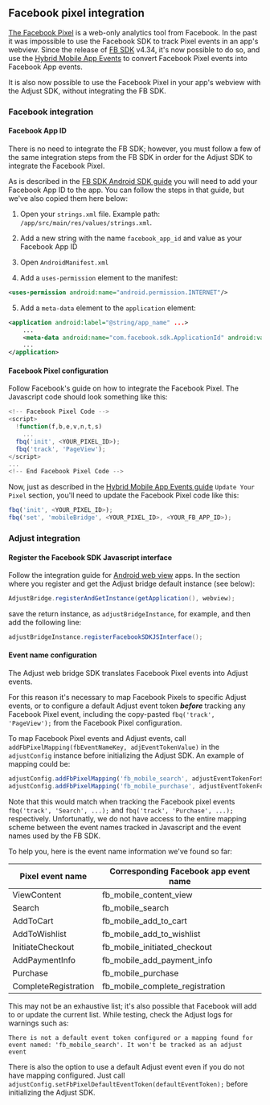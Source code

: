 ## Facebook pixel integration

[The Facebook Pixel](https://www.facebook.com/business/help/952192354843755) is a web-only analytics tool from Facebook. In the past it was impossible to use the Facebook SDK to track Pixel events in an app's webview. Since the release of [FB SDK](https://developers.facebook.com/docs/analytics) v4.34, it's now possible to do so, and use the [Hybrid Mobile App Events](https://developers.facebook.com/docs/app-events/hybrid-app-events) 
to convert Facebook Pixel events into Facebook App events.

It is also now possible to use the Facebook Pixel in your app's webview with the Adjust SDK, without integrating the FB SDK.

### Facebook integration

#### Facebook App ID

There is no need to integrate the FB SDK; however, you must follow a few of the same integration steps from the FB SDK in order for the Adjust SDK to integrate the Facebook Pixel.

As is described in the [FB SDK Android SDK guide](https://developers.facebook.com/docs/android/getting-started/#app_id) 
you will need to add your Facebook App ID to the app. You can follow the steps in that guide, but we've also copied them here below:

1. Open your `strings.xml` file. Example path: `/app/src/main/res/values/strings.xml`.

2. Add a new string with the name `facebook_app_id` and value as your Facebook App ID

3. Open `AndroidManifest.xml`

4. Add a `uses-permission` element to the manifest:

```xml
<uses-permission android:name="android.permission.INTERNET"/>
```

5. Add a `meta-data` element to the `application` element:

```xml
<application android:label="@string/app_name" ...>
    ...
    <meta-data android:name="com.facebook.sdk.ApplicationId" android:value="@string/facebook_app_id"/>
    ...
</application>
```

#### Facebook Pixel configuration

Follow Facebook's guide on how to integrate the Facebook Pixel. The Javascript code should look something like this:

```js
<!-- Facebook Pixel Code -->
<script>
  !function(f,b,e,v,n,t,s)
    ...
  fbq('init', <YOUR_PIXEL_ID>);
  fbq('track', 'PageView');
</script>
...
<!-- End Facebook Pixel Code -->
```

Now, just as described in the [Hybrid Mobile App Events guide](https://developers.facebook.com/docs/app-events/hybrid-app-events)
`Update Your Pixel` section, you'll need to update the Facebook Pixel code like this:

```js
fbq('init', <YOUR_PIXEL_ID>);
fbq('set', 'mobileBridge', <YOUR_PIXEL_ID>, <YOUR_FB_APP_ID>);
```

### Adjust integration

#### Register the Facebook SDK Javascript interface

Follow the integration guide for [Android web view](web_views.md) apps. 
In the section where you register and get the Adjust bridge default instance (see below):

```java
AdjustBridge.registerAndGetInstance(getApplication(), webview);
```

save the return instance, as `adjustBridgeInstance`, for example, and then add the following line:

```java
adjustBridgeInstance.registerFacebookSDKJSInterface();
```

#### Event name configuration

The Adjust web bridge SDK translates Facebook Pixel events into Adjust events.

For this reason it's necessary to map Facebook Pixels to specific Adjust events, or to 
configure a default Adjust event token ***before*** tracking any Facebook Pixel event, 
including the copy-pasted `fbq('track', 'PageView');` from the Facebook Pixel configuration.

To map Facebook Pixel events and Adjust events, call `addFbPixelMapping(fbEventNameKey, adjEventTokenValue)` 
in the `adjustConfig` instance before initializing the Adjust SDK. An example of mapping could be:

```js
adjustConfig.addFbPixelMapping('fb_mobile_search', adjustEventTokenForSearch);
adjustConfig.addFbPixelMapping('fb_mobile_purchase', adjustEventTokenForPurchase);
```

Note that this would match when tracking the Facebook pixel events `fbq('track', 'Search', ...);` and
`fbq('track', 'Purchase', ...);` respectively. Unfortunatly, we do not have access to the entire mapping scheme between the event names tracked in Javascript and the event names used by the FB SDK. 

To help you, here is the event name information we've found so far:

| Pixel event name | Corresponding Facebook app event name
| ---------------- | -------------------------------------
| ViewContent      | fb_mobile_content_view
| Search           | fb_mobile_search
| AddToCart        | fb_mobile_add_to_cart
| AddToWishlist    | fb_mobile_add_to_wishlist
| InitiateCheckout | fb_mobile_initiated_checkout
| AddPaymentInfo   | fb_mobile_add_payment_info
| Purchase         | fb_mobile_purchase
| CompleteRegistration | fb_mobile_complete_registration

This may not be an exhaustive list; it's also possible that Facebook will add to or update the current list. While testing, check the Adjust logs for warnings such as:

```
There is not a default event token configured or a mapping found for event named: 'fb_mobile_search'. It won't be tracked as an adjust event
```

There is also the option to use a default Adjust event even if you do not have mapping configured. 
Just call `adjustConfig.setFbPixelDefaultEventToken(defaultEventToken);` before initializing the Adjust SDK.


